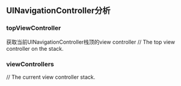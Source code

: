 ## UINavigationController分析


### topViewController

获取当前UINavigationController栈顶的view controller // The top view controller on the stack.


### viewControllers
// The current view controller stack.
